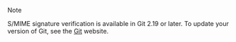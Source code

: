 
> [!NOTE]
> S/MIME signature verification is available in Git 2.19 or later. To update your version of Git, see the [Git](https://git-scm.com/downloads) website.
